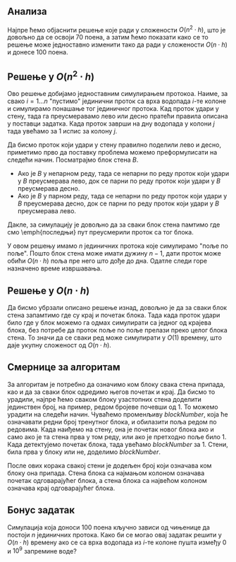 ## Анализа
Најпре ћемо објаснити решење које ради у сложености $O(n^2 \cdot h)$, што је довољно да се освоји 70 поена, а затим ћемо показати како се то решење може једноставно изменити тако да ради у сложености $O(n \cdot h)$ и донесе 100 поена.

## Решење у $O(n^2 \cdot h)$
Ово решење добијамо једноставним симулирањем протокоа. Наиме, за свако $i = 1 \ldots n$ "пустимо" јединични проток са врха водопада $i$-те колоне и симулирамо понашање тог јединичног протока. Кад проток удари у стену, тада га преусмеравамо лево или десно пратећи правила описана у поставци задатка. Када проток заврши на дну водопада у колони $j$ тада увећамо за $1$ испис за колону $j$.

Да бисмо проток који удари у стену правилно поделили лево и десно, приметимо прво да поставку проблема можемо преформулисати на следећи начин. Посматрајмо блок стена $B$.
- Ако је $B$ у непарном реду, тада се непарни по реду проток који удари у $B$ преусмерава лево, док се парни по реду проток који удари у $B$ преусмерава десно.
- Ако је $B$ у парном реду, тада се непарни по реду проток који удари у $B$ преусмерава десно, док се парни по реду проток који удари у $B$ преусмерава лево.

Дакле, за симулацију је довољно да за сваки блок стена памтимо где смо \emph{последњи} пут преусмерили проток са тог блока.

У овом решењу имамо $n$ јединичних протока које симулирамо "поље по поље". Пошто блок стена може имати дужину $n - 1$, дати проток може обићи $O(n \cdot h)$ поља пре него што дође до дна. Одатле следи горе назначено време извршавања.

## Решење у $O(n \cdot h)$
Да бисмо убрзали описано решење изнад, довољно је да за сваки блок стена запамтимо где су крај и почетак блока. Тада када проток удари било где у блок можемо га одмах симулирати са једног од крајева блока, без потребе да проток поље по поље прелази преко целог блока стена. То значи да се сваки ред може симулирати у $O(1)$ времену, што даје укупну сложеност од $O(n \cdot h)$.

## Смернице за алгоритам
За алгоритам је потребно да означимо ком блоку свака стена припада, као и да за сваки блок одредимо његов почетак и крај. Да бисмо то урадили, најпре ћемо сваком блоку узастопних стена доделити јединствен број, на пример, редом бројеве почевши од $1$. То можемо урадити на следећи начин. Чуваћемо променљиву $blockNumber$, која ће означавати редни број тренутног блока, и обилазити поља редом по редовима. Када наиђемо на стену, она је почетак новог блока ако и само ако је та стена прва у том реду, или ако је претходно поље било $1$. Када детектујемо почетак блока, тада увећамо $blockNumber$ за $1$. Стени, била прва у блоку или не, доделимо $blockNumber$.

После ових корака свакој стени је додељен број који означава ком блоку она припада. Стена блока са најмањом колоном означава почетак одговарајућег блока, а стена блока са највећом колоном означава крај одговарајућег блока.

## Бонус задатак
Симулација која доноси 100 поена кључно зависи од чињенице да постоји $n$ јединичних протока. Како би се могао овај задатак решити у $O(n \cdot h)$ времену ако се са врха водопада из $i$-те колоне пушта између $0$ и $10^9$ запремине воде?
